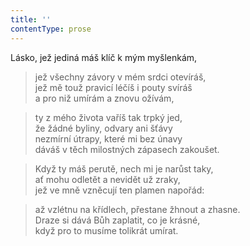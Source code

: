 ```yaml
---
title: ''
contentType: prose
---
```


Lásko, jež jediná máš klíč k mým myšlenkám,

> jež všechny závory v mém srdci otevíráš,  
> jež mě touž pravicí léčíš i pouty svíráš  
> a pro niž umírám a znovu ožívám,

> ty z mého života vaříš tak trpký jed,  
> že žádné byliny, odvary ani šťávy  
> nezmírní útrapy, které mi bez únavy  
> dáváš v těch milostných zápasech zakoušet.

> Když ty máš perutě, nech mi je narůst taky,  
> ať mohu odletět a nevidět už zraky,  
> jež ve mně vzněcují ten plamen napořád:

> až vzlétnu na křídlech, přestane žhnout a zhasne.  
> Draze si dává Bůh zaplatit, co je krásné,  
> když pro to musíme tolikrát umírat.
